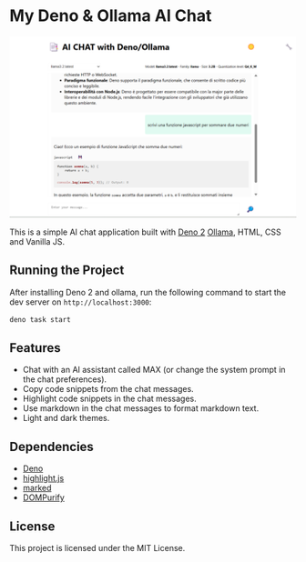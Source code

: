 # My Deno & Ollama AI Chat
![screen](./doc/screen.png)

This is a simple AI chat application built with [Deno 2](https://deno.com/)
[Ollama](https://github.com/ollama/ollama), HTML, CSS and Vanilla JS.

## Running the Project

After installing Deno 2 and ollama, run the following command to start the dev server on `http://localhost:3000`:

```bash
deno task start
```

## Features

- Chat with an AI assistant called MAX (or change the system prompt in the chat preferences).
- Copy code snippets from the chat messages.
- Highlight code snippets in the chat messages.
- Use markdown in the chat messages to format markdown text.
- Light and dark themes.

## Dependencies

- [Deno](https://deno.com/)
- [highlight.js](https://highlightjs.org/)
- [marked](https://marked.js.org/)
- [DOMPurify](https://github.com/cure53/DOMPurify)

## License

This project is licensed under the MIT License.
